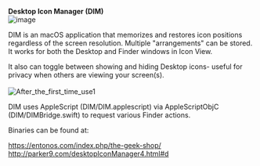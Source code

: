 <b>Desktop Icon Manager (DIM)</b><br>
![image](https://user-images.githubusercontent.com/51520928/113028392-115a5800-9140-11eb-83b2-c887e04ec3f5.png)

DIM is an macOS application that memorizes and restores icon positions regardless of the screen resolution. Multiple "arrangements" can be stored. It works for both the Desktop and Finder windows in Icon View. <br>

It also can toggle between showing and hiding Desktop icons- useful for privacy when others are viewing your screen(s).
<br><br>
![After_the_first_time_use1](https://user-images.githubusercontent.com/51520928/115826672-1f5a6c00-a3c0-11eb-97a1-56ef5b1e09da.jpg)
<br>

DIM uses AppleScript (DIM/DIM.applescript) via AppleScriptObjC (DIM/DIMBridge.swift) to request various Finder actions.

Binaries can be found at:<br>

  https://entonos.com/index.php/the-geek-shop/ <br>
  http://parker9.com/desktopIconManager4.html#d
